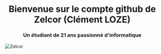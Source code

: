 <h1 align="center">Bienvenue sur le compte github de Zelcor (Clément LOZE)</h1>

<h3 align="center">Un étudiant de 21 ans passionné d'informatique</h3>

<p>&nbsp;<img align="center" src="https://github-readme-streak-stats.herokuapp.com/?user=Zelcor&lang=fr&theme=radical" alt="Zelcor" /></p>

